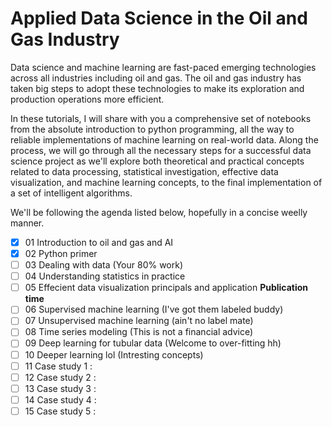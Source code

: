 # Applied Data Science in the Oil and Gas Industry
Data science and machine learning are fast-paced emerging technologies across all industries including oil and gas. The oil and gas industry has taken big steps to adopt these technologies to make its exploration and production operations more efficient.

In these tutorials, I will share with you a comprehensive set of notebooks from the absolute introduction to python programming, all the way to reliable implementations of machine learning on real-world data. Along the process, we will go through all the necessary steps for a successful data science project as we'll explore both theoretical and practical concepts related to data processing, statistical investigation, effective data visualization, and machine learning concepts, to the final implementation of a set of intelligent algorithms.

We'll be following the agenda listed below, hopefully in a concise weelly manner.

- [x] 01 Introduction to oil and gas and AI
- [x] 02 Python primer
- [ ] 03 Dealing with data (Your 80% work)
- [ ] 04 Understanding statistics in practice
- [ ] 05 Effecient data visualization principals and application
**Publication time**
- [ ] 06 Supervised machine learning (I've got them labeled buddy)
- [ ] 07 Unsupervised machine learning (ain't no label mate)
- [ ] 08 Time series modeling (This is not a financial advice)
- [ ] 09 Deep learning for tubular data (Welcome to over-fitting hh)
- [ ] 10 Deeper learning lol (Intresting concepts)
- [ ] 11 Case study 1 : 
- [ ] 12 Case study 2 :
- [ ] 13 Case study 3 :
- [ ] 14 Case study 4 :
- [ ] 15 Case study 5 :
